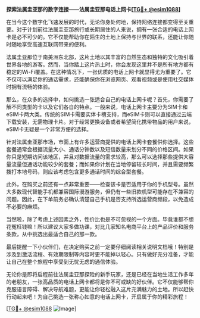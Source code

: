 **探索法属圭亚那的数字连接——法属圭亚那电话上网卡[[TG💪+ @esim1088](https://t.me/s/esim1088)]**

在当今这个数字化飞速发展的时代，无论你身处何地，保持网络连接都变得至关重要。对于计划前往法属圭亚那旅行或长期居住的人来说，拥有一张合适的电话上网卡是必不可少的。它不仅能帮助你在陌生的土地上保持与世界的联系，还能让你随时随地享受高速互联网带来的便利。

法属圭亚那位于南美洲东北部，这片土地以其丰富的自然生态和独特的文化吸引着世界各地的游客。然而，当你踏上这片热土时，你会发现这里并不是所有地方都有稳定的Wi-Fi覆盖。在这种情况下，一张优质的电话上网卡就显得尤为重要了。它不仅可以满足你的通话需求，还能确保你在浏览网页、观看视频或是使用社交媒体时拥有流畅的体验。

那么，在众多的选择中，如何挑选一张适合自己的电话上网卡呢？首先，你需要了解不同类型的卡以及它们各自的特点。一般来说，电话上网卡主要分为SIM卡和eSIM卡两大类。传统的SIM卡需要实体卡槽支持，而eSIM卡则可以直接通过云端下载安装，无需物理卡片。对于经常更换设备或者希望简化携带物品的用户来说，eSIM卡无疑是一个非常方便的选择。

针对法属圭亚那市场，市面上有许多运营商提供的电话上网卡套餐供你选择。这些套餐通常会根据流量大小、通话分钟数以及短信数量来划分不同的价格区间。如果你只是短期访问该地区，并且对数据流量的需求较高，那么可以选择那些提供大容量流量但通话功能较少的套餐；而如果你计划在当地停留较长时间，并且需要频繁拨打本地号码，则应该考虑包含更多通话时间的综合型套餐。

此外，在购买之前还有一点非常重要——检查该卡是否适用于你的手机型号。虽然大多数现代智能手机都兼容国际漫游服务，但仍有一些旧款机型可能存在不兼容的问题。因此，在下单前务必确认清楚自己手机是否支持所选运营商频段，以免造成不必要的麻烦。

当然啦，除了考虑上述因素之外，性价比也是不可忽视的一个方面。毕竟谁都不想花冤枉钱嘛！所以建议大家多做功课，对比几家知名电商平台上的产品评价和服务条款，从中挑选出最适合自己的那一款。

最后提醒一下小伙伴们，在决定购买之前一定要仔细阅读相关说明文档哦！特别是涉及到激活流程、有效期限制等内容时更不能掉以轻心。只有做好充分准备，才能让自己在整个旅程中享受到无忧无虑的通信体验。

无论你是即将启程前往法属圭亚那探险的新手玩家，还是已经在当地生活工作多年的老朋友，一张高品质的电话上网卡都将是你不可或缺的好伙伴。它不仅能够帮你克服语言障碍、解决导航难题，更能让你轻松融入这片充满魅力的土地。所以赶快行动起来吧！为自己挑选一张称心如意的电话上网卡，开启属于你的精彩旅程！

[[TG💪+ @esim1088](https://t.me/s/esim1088) ![Image](https://i.postimg.cc/4NQfJmqS/Snipaste-2025-05-13-00-14-12.png)]